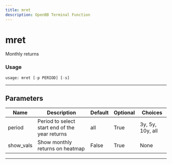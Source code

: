 ```yaml
---
title: mret
description: OpenBB Terminal Function
---
```


# mret

Monthly returns

### Usage

```python
usage: mret [-p PERIOD] [-s]
```

---

## Parameters

| Name | Description | Default | Optional | Choices |
| ---- | ----------- | ------- | -------- | ------- |
| period | Period to select start end of the year returns | all | True | 3y, 5y, 10y, all |
| show_vals | Show monthly returns on heatmap | False | True | None |
---

